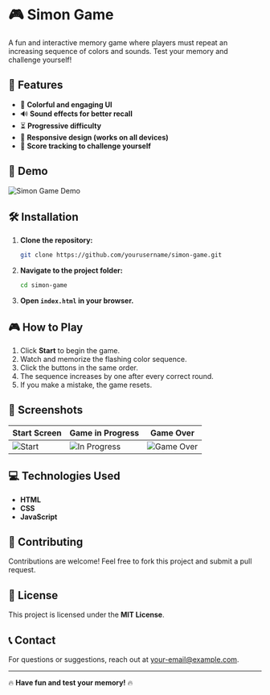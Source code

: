 # 🎮 **Simon Game**

A fun and interactive memory game where players must repeat an increasing sequence of colors and sounds. Test your memory and challenge yourself!

## 🚀 **Features**

- 🎨 **Colorful and engaging UI**
- 🔊 **Sound effects for better recall**
- ⏳ **Progressive difficulty**
- 📱 **Responsive design (works on all devices)**
- 🎯 **Score tracking to challenge yourself**

## 🎥 **Demo**

![Simon Game Demo](https://your-demo-link.com)

## 🛠️ **Installation**

1. **Clone the repository:**
   ```sh
   git clone https://github.com/yourusername/simon-game.git
   ```
2. **Navigate to the project folder:**
   ```sh
   cd simon-game
   ```
3. **Open `index.html` in your browser.**

## 🎮 **How to Play**

1. Click **Start** to begin the game.
2. Watch and memorize the flashing color sequence.
3. Click the buttons in the same order.
4. The sequence increases by one after every correct round.
5. If you make a mistake, the game resets.

## 📸 **Screenshots**

| Start Screen | Game in Progress | Game Over |
|-------------|-----------------|----------|
| ![Start](https://your-image-link.com/start.png) | ![In Progress](https://your-image-link.com/in-progress.png) | ![Game Over](https://your-image-link.com/game-over.png) |

## 💻 **Technologies Used**

- **HTML**
- **CSS**
- **JavaScript**

## 🤝 **Contributing**

Contributions are welcome! Feel free to fork this project and submit a pull request.

## 📜 **License**

This project is licensed under the **MIT License**.

## 📞 **Contact**

For questions or suggestions, reach out at [your-email@example.com](mailto:your-email@example.com).

---

🔥 **Have fun and test your memory!** 🔥

